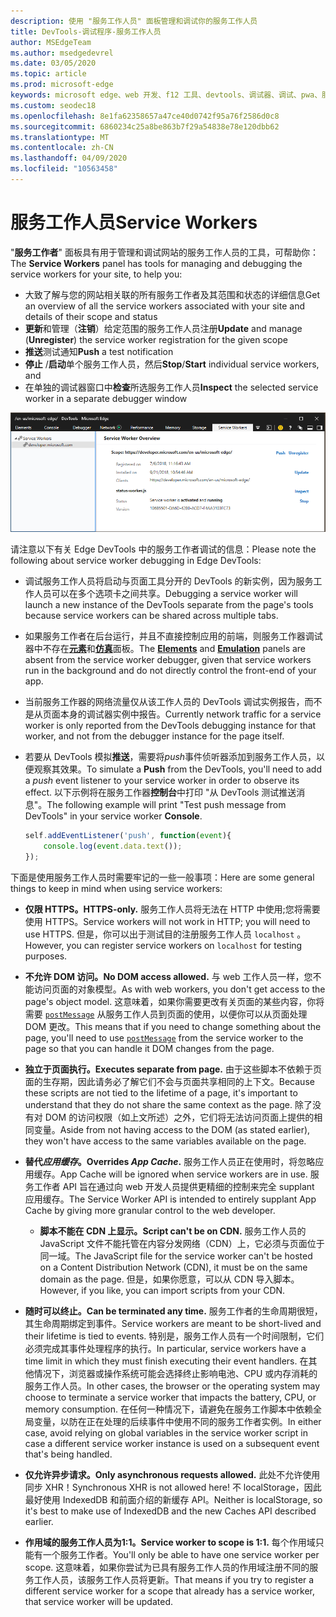 ```yaml
---
description: 使用 "服务工作人员" 面板管理和调试你的服务工作人员
title: DevTools-调试程序-服务工作人员
author: MSEdgeTeam
ms.author: msedgedevrel
ms.date: 03/05/2020
ms.topic: article
ms.prod: microsoft-edge
keywords: microsoft edge、web 开发、f12 工具、devtools、调试器、调试、pwa、服务工作人员、缓存 api
ms.custom: seodec18
ms.openlocfilehash: 8e1fa62358657a47ce40d0742f95a76f2586d0c8
ms.sourcegitcommit: 6860234c25a8be863b7f29a54838e78e120dbb62
ms.translationtype: MT
ms.contentlocale: zh-CN
ms.lasthandoff: 04/09/2020
ms.locfileid: "10563458"
---
```

# <span data-ttu-id="35682-104">服务工作人员</span><span class="sxs-lookup"><span data-stu-id="35682-104">Service Workers</span></span>

<span data-ttu-id="35682-105">"**服务工作者**" 面板具有用于管理和调试网站的服务工作人员的工具，可帮助你：</span><span class="sxs-lookup"><span data-stu-id="35682-105">The **Service Workers** panel has tools for managing and debugging the service workers for your site, to help you:</span></span>

 - <span data-ttu-id="35682-106">大致了解与您的网站相关联的所有服务工作者及其范围和状态的详细信息</span><span class="sxs-lookup"><span data-stu-id="35682-106">Get an overview of all the service workers associated with your site and details of their scope and status</span></span>
 - <span data-ttu-id="35682-107">**更新**和管理（**注销**）给定范围的服务工作人员注册</span><span class="sxs-lookup"><span data-stu-id="35682-107">**Update** and manage (**Unregister**) the service worker registration for the given scope</span></span>
 - <span data-ttu-id="35682-108">**推送**测试通知</span><span class="sxs-lookup"><span data-stu-id="35682-108">**Push** a test notification</span></span>
 - <span data-ttu-id="35682-109">**停止** /**启动**单个服务工作人员，然后</span><span class="sxs-lookup"><span data-stu-id="35682-109">**Stop**/**Start** individual service workers, and</span></span>
 - <span data-ttu-id="35682-110">在单独的调试器窗口中**检查**所选服务工作人员</span><span class="sxs-lookup"><span data-stu-id="35682-110">**Inspect** the selected service worker in a separate debugger window</span></span>

![服务工作人员概述窗格](./media/service_worker.png)

<span data-ttu-id="35682-112">请注意以下有关 Edge DevTools 中的服务工作者调试的信息：</span><span class="sxs-lookup"><span data-stu-id="35682-112">Please note the following about service worker debugging in Edge DevTools:</span></span>

 - <span data-ttu-id="35682-113">调试服务工作人员将启动与页面工具分开的 DevTools 的新实例，因为服务工作人员可以在多个选项卡之间共享。</span><span class="sxs-lookup"><span data-stu-id="35682-113">Debugging a service worker will launch a new instance of the  DevTools separate from the page's tools because service workers can be shared across multiple tabs.</span></span>
 - <span data-ttu-id="35682-114">如果服务工作者在后台运行，并且不直接控制应用的前端，则服务工作器调试器中不存在[**元素**](./elements.md)和[**仿真**](./emulation.md)面板。</span><span class="sxs-lookup"><span data-stu-id="35682-114">The [**Elements**](./elements.md) and [**Emulation**](./emulation.md) panels are absent from the service worker debugger, given that service workers run in the background and do not directly control the front-end of your app.</span></span>
 - <span data-ttu-id="35682-115">当前服务工作器的网络流量仅从该工作人员的 DevTools 调试实例报告，而不是从页面本身的调试器实例中报告。</span><span class="sxs-lookup"><span data-stu-id="35682-115">Currently network traffic for a service worker is only reported from the  DevTools debugging instance for that worker, and not from the debugger instance for the page itself.</span></span>
 - <span data-ttu-id="35682-116">若要从 DevTools 模拟**推送**，需要将*push*事件侦听器添加到服务工作人员，以便观察其效果。</span><span class="sxs-lookup"><span data-stu-id="35682-116">To simulate a **Push** from the DevTools, you'll need to add a *push* event listener to your service worker in order to observe its effect.</span></span> <span data-ttu-id="35682-117">以下示例将在服务工作器**控制台**中打印 "从 DevTools 测试推送消息"。</span><span class="sxs-lookup"><span data-stu-id="35682-117">The following example will print "Test push message from DevTools" in your service worker **Console**.</span></span>

   ```JavaScript
   self.addEventListener('push', function(event){
       console.log(event.data.text());
   });
   ```

<span data-ttu-id="35682-118">下面是使用服务工作人员时需要牢记的一些一般事项：</span><span class="sxs-lookup"><span data-stu-id="35682-118">Here are some general things to keep in mind when using service workers:</span></span>

- **<span data-ttu-id="35682-119">仅限 HTTPS。</span><span class="sxs-lookup"><span data-stu-id="35682-119">HTTPS-only.</span></span>** <span data-ttu-id="35682-120">服务工作人员将无法在 HTTP 中使用;您将需要使用 HTTPS。</span><span class="sxs-lookup"><span data-stu-id="35682-120">Service workers will not work in HTTP; you will need to use HTTPS.</span></span> <span data-ttu-id="35682-121">但是，你可以出于测试目的注册服务工作人员 `localhost` 。</span><span class="sxs-lookup"><span data-stu-id="35682-121">However, you can register service workers on `localhost` for testing purposes.</span></span>

- **<span data-ttu-id="35682-122">不允许 DOM 访问。</span><span class="sxs-lookup"><span data-stu-id="35682-122">No DOM access allowed.</span></span>** <span data-ttu-id="35682-123">与 web 工作人员一样，您不能访问页面的对象模型。</span><span class="sxs-lookup"><span data-stu-id="35682-123">As with web workers, you don't get access to the page's object model.</span></span> <span data-ttu-id="35682-124">这意味着，如果你需要更改有关页面的某些内容，你将需要 [`postMessage`](https://developer.mozilla.org/docs/Web/API/Worker/postMessage) 从服务工作人员到页面的使用，以便你可以从页面处理 DOM 更改。</span><span class="sxs-lookup"><span data-stu-id="35682-124">This means that if you need to change something about the page, you'll need to use [`postMessage`](https://developer.mozilla.org/docs/Web/API/Worker/postMessage) from the service worker to the page so that you can handle it DOM changes from the page.</span></span>

- **<span data-ttu-id="35682-125">独立于页面执行。</span><span class="sxs-lookup"><span data-stu-id="35682-125">Executes separate from page.</span></span>** <span data-ttu-id="35682-126">由于这些脚本不依赖于页面的生存期，因此请务必了解它们不会与页面共享相同的上下文。</span><span class="sxs-lookup"><span data-stu-id="35682-126">Because these scripts are not tied to the lifetime of a page, it's important to understand that they do not share the same context as the page.</span></span> <span data-ttu-id="35682-127">除了没有对 DOM 的访问权限（如上文所述）之外，它们将无法访问页面上提供的相同变量。</span><span class="sxs-lookup"><span data-stu-id="35682-127">Aside from not having access to the DOM (as stated earlier), they won't have access to the same variables available on the page.</span></span>

- **<span data-ttu-id="35682-128">替代*应用缓存*。</span><span class="sxs-lookup"><span data-stu-id="35682-128">Overrides *App Cache*.</span></span>** <span data-ttu-id="35682-129">服务工作人员正在使用时，将忽略应用缓存。</span><span class="sxs-lookup"><span data-stu-id="35682-129">App Cache will be ignored when service workers are in use.</span></span> <span data-ttu-id="35682-130">服务工作者 API 旨在通过向 web 开发人员提供更精细的控制来完全 supplant 应用缓存。</span><span class="sxs-lookup"><span data-stu-id="35682-130">The Service Worker API is intended to entirely supplant App Cache  by giving more granular control to the web developer.</span></span>

  - **<span data-ttu-id="35682-131">脚本不能在 CDN 上显示。</span><span class="sxs-lookup"><span data-stu-id="35682-131">Script can't be on CDN.</span></span>** <span data-ttu-id="35682-132">服务工作人员的 JavaScript 文件不能托管在内容分发网络（CDN）上，它必须与页面位于同一域。</span><span class="sxs-lookup"><span data-stu-id="35682-132">The JavaScript file for the service worker can't be hosted on a Content Distribution Network (CDN), it must be on the same domain as the page.</span></span> <span data-ttu-id="35682-133">但是，如果你愿意，可以从 CDN 导入脚本。</span><span class="sxs-lookup"><span data-stu-id="35682-133">However, if you like, you can import scripts from your CDN.</span></span>

- **<span data-ttu-id="35682-134">随时可以终止。</span><span class="sxs-lookup"><span data-stu-id="35682-134">Can be terminated any time.</span></span>** <span data-ttu-id="35682-135">服务工作者的生命周期很短，其生命周期绑定到事件。</span><span class="sxs-lookup"><span data-stu-id="35682-135">Service workers are meant to be short-lived and their lifetime is tied to events.</span></span> <span data-ttu-id="35682-136">特别是，服务工作人员有一个时间限制，它们必须完成其事件处理程序的执行。</span><span class="sxs-lookup"><span data-stu-id="35682-136">In particular, service workers have a time limit in which they must finish executing their event handlers.</span></span> <span data-ttu-id="35682-137">在其他情况下，浏览器或操作系统可能会选择终止影响电池、CPU 或内存消耗的服务工作人员。</span><span class="sxs-lookup"><span data-stu-id="35682-137">In other cases, the browser or the operating system may choose to terminate a service worker that impacts the battery, CPU, or memory consumption.</span></span> <span data-ttu-id="35682-138">在任何一种情况下，请避免在服务工作脚本中依赖全局变量，以防在正在处理的后续事件中使用不同的服务工作者实例。</span><span class="sxs-lookup"><span data-stu-id="35682-138">In either case, avoid relying on global variables in the service worker script in case a different service worker instance is used on a subsequent event that's being handled.</span></span>

- **<span data-ttu-id="35682-139">仅允许异步请求。</span><span class="sxs-lookup"><span data-stu-id="35682-139">Only asynchronous requests allowed.</span></span>** <span data-ttu-id="35682-140">此处不允许使用同步 XHR！</span><span class="sxs-lookup"><span data-stu-id="35682-140">Synchronous XHR is not allowed here!</span></span> <span data-ttu-id="35682-141">不 localStorage，因此最好使用 IndexedDB 和前面介绍的新缓存 API。</span><span class="sxs-lookup"><span data-stu-id="35682-141">Neither is localStorage, so it's best to make use of IndexedDB and the new Caches API described earlier.</span></span>

- **<span data-ttu-id="35682-142">作用域的服务工作人员为1:1。</span><span class="sxs-lookup"><span data-stu-id="35682-142">Service worker to scope is 1:1.</span></span>** <span data-ttu-id="35682-143">每个作用域只能有一个服务工作者。</span><span class="sxs-lookup"><span data-stu-id="35682-143">You'll only be able to have one service worker per scope.</span></span> <span data-ttu-id="35682-144">这意味着，如果你尝试为已具有服务工作人员的作用域注册不同的服务工作人员，该服务工作人员将更新。</span><span class="sxs-lookup"><span data-stu-id="35682-144">That means if you try to register a different service worker for a scope that already has a service worker, that service worker will be updated.</span></span>
